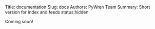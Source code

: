 Title: documentation
Slug: docs
Authors: PyWren Team
Summary: Short version for index and feeds
status:hidden


Coming soon! 
